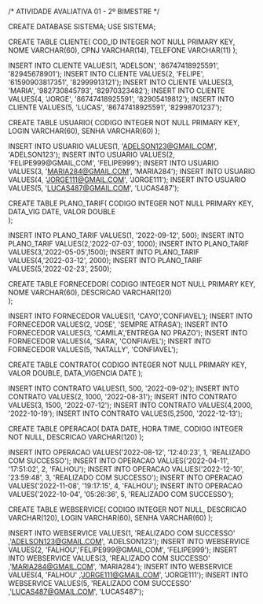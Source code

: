 /*
ATIVIDADE AVALIATIVA 01 - 2º BIMESTRE
*/

CREATE DATABASE SISTEMA;
USE SISTEMA;

CREATE TABLE CLIENTE(
COD_ID INTEGER NOT NULL PRIMARY KEY,
NOME VARCHAR(60),
CPNJ VARCHAR(14),
TELEFONE VARCHAR(11)
);

INSERT INTO CLIENTE VALUES(1, 'ADELSON', '86747418925591', '82945678901');
INSERT INTO CLIENTE VALUES(2, 'FELIPE', '61590903817351', '82999913121');
INSERT INTO CLIENTE VALUES(3, 'MARIA', '982730845793', '82970323482');
INSERT INTO CLIENTE VALUES(4, 'JORGE', '86747418925591', '82905419812');
INSERT INTO CLIENTE VALUES(5, 'LUCAS', '86747418925591', '82998701237');


CREATE TABLE USUARIO(
CODIGO INTEGER NOT NULL PRIMARY KEY,
LOGIN VARCHAR(60),
SENHA VARCHAR(60)
);

INSERT INTO USUARIO VALUES(1, 'ADELSON123@GMAIL.COM', 'ADELSON123');
INSERT INTO USUARIO VALUES(2, 'FELIPE999@GMAIL,COM', 'FELIPE999');
INSERT INTO USUARIO VALUES(3, 'MARIA284@GMAIL.COM', 'MARIA284');
INSERT INTO USUARIO VALUES(4, 'JORGE111@GMAIL.COM', 'JORGE111');
INSERT INTO USUARIO VALUES(5, 'LUCAS487@GMAIL.COM', 'LUCAS487');


CREATE TABLE PLANO_TARIF(
CODIGO INTEGER NOT NULL PRIMARY KEY,
DATA_VIG DATE,
VALOR DOUBLE  
);

INSERT INTO PLANO_TARIF VALUES(1, '2022-09-12', 500);
INSERT INTO PLANO_TARIF VALUES(2,'2022-07-03', 1000);
INSERT INTO PLANO_TARIF VALUES(3,'2022-05-05',1500);
INSERT INTO PLANO_TARIF VALUES(4,'2022-03-12', 2000);
INSERT INTO PLANO_TARIF VALUES(5,'2022-02-23', 2500);


CREATE TABLE FORNECEDOR(
CODIGO INTEGER NOT NULL PRIMARY KEY,
NOME VARCHAR(60),
DESCRICAO VARCHAR(120)  
);

INSERT INTO FORNECEDOR VALUES(1, 'CAYO','CONFIAVEL');
INSERT INTO FORNECEDOR VALUES(2, 'JOSE', 'SEMPRE ATRASA');
INSERT INTO FORNECEDOR VALUES(3, 'CAMILA','ENTREGA NO PRAZO');
INSERT INTO FORNECEDOR VALUES(4, 'SARA', 'CONFIAVEL');
INSERT INTO FORNECEDOR VALUES(5, 'NATALLY', 'CONFIAVEL');


CREATE TABLE CONTRATO(
CODIGO INTEGER NOT NULL PRIMARY KEY,
VALOR DOUBLE, 
DATA_VIGENCIA DATE
);

INSERT INTO CONTRATO VALUES(1, 500, '2022-09-02');
INSERT INTO CONTRATO VALUES(2, 1000, '2022-08-31');
INSERT INTO CONTRATO VALUES(3, 1500, '2022-07-12');
INSERT INTO CONTRATO VALUES(4,2000, '2022-10-19');
INSERT INTO CONTRATO VALUES(5,2500, '2022-12-13');


CREATE TABLE OPERACAO(
DATA DATE,
HORA TIME,
CODIGO INTEGER NOT NULL,
DESCRICAO VARCHAR(120)
);

INSERT INTO OPERACAO VALUES('2022-08-12', '12:40:23', 1, 'REALIZADO COM SUCCESSO');
INSERT INTO OPERACAO VALUES('2022-04-11', '17:51:02', 2, 'FALHOU');
INSERT INTO OPERACAO VALUES('2022-12-10', '23:59:48', 3, 'REALIZADO COM SUCCESSO');
INSERT INTO OPERACAO VALUES('2022-11-08', '19:17:15', 4, 'FALHOU');
INSERT INTO OPERACAO VALUES('2022-10-04', '05:26:36', 5, 'REALIZADO COM SUCCESSO');


CREATE TABLE WEBSERVICE(
CODIGO INTEGER NOT NULL,
DESCRICAO VARCHAR(120),
LOGIN VARCHAR(60),
SENHA VARCHAR(60)
);

INSERT INTO WEBSERVICE VALUES(1, 'REALIZADO COM SUCCESSO' ,'ADELSON123@GMAIL.COM', 'ADELSON123');
INSERT INTO WEBSERVICE VALUES(2, 'FALHOU','FELIPE999@GMAIL,COM', 'FELIPE999');
INSERT INTO WEBSERVICE VALUES(3, 'REALIZADO COM SUCCESSO' ,'MARIA284@GMAIL.COM', 'MARIA284');
INSERT INTO WEBSERVICE VALUES(4, 'FALHOU' ,'JORGE111@GMAIL.COM', 'JORGE111');
INSERT INTO WEBSERVICE VALUES(5, 'REALIZADO COM SUCCESSO' ,'LUCAS487@GMAIL.COM', 'LUCAS487');


